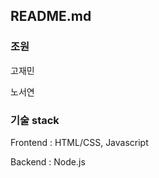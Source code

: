 README.md
------------

### 조원
고재민

노서연


### 기술 stack
Frontend : HTML/CSS, Javascript

Backend : Node.js